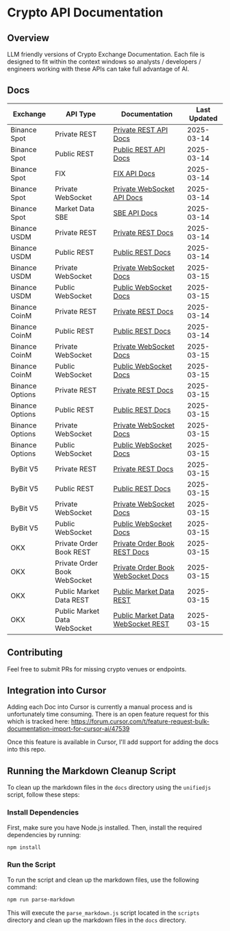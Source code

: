 # Crypto API Documentation

## Overview

LLM friendly versions of Crypto Exchange Documentation. Each file is designed to fit within the context windows so analysts / developers / engineers working with these APIs can take full advantage of AI.

## Docs

| Exchange | API Type | Documentation | Last Updated |
|----------|----------|---------------|-------------|
| Binance Spot | Private REST | [Private REST API Docs](docs/binance/spot/private_rest_api.md) | 2025-03-14 |
| Binance Spot | Public REST | [Public REST API Docs](docs/binance/spot/public_rest_api.md) | 2025-03-14 |
| Binance Spot | FIX | [FIX API Docs](docs/binance/spot/fix_api.md) | 2025-03-14 |
| Binance Spot | Private WebSocket | [Private WebSocket API Docs](docs/binance/spot/private_websocket_api.md) | 2025-03-14 |
| Binance Spot | Market Data SBE | [SBE API Docs](docs/binance/spot/market_data_sbe_api.md) | 2025-03-14 |
| Binance USDM | Private REST | [Private REST Docs](docs/binance/usdm/private_rest_api.md) | 2025-03-14 |
| Binance USDM | Public REST | [Public REST Docs](docs/binance/usdm/public_rest_api.md) | 2025-03-14 |
| Binance USDM | Private WebSocket | [Private WebSocket Docs](docs/binance/usdm/private_websocket_api.md) | 2025-03-15 |
| Binance USDM | Public WebSocket | [Public WebSocket Docs](docs/binance/usdm/public_websocket_api.md) | 2025-03-15 |
| Binance CoinM | Private REST | [Private REST Docs](docs/binance/coinm/private_rest_api.md) | 2025-03-14 |
| Binance CoinM | Public REST | [Public REST Docs](docs/binance/coinm/public_rest_api.md) | 2025-03-14 |
| Binance CoinM | Private WebSocket | [Private WebSocket Docs](docs/binance/coinm/private_websocket_api.md) | 2025-03-15 |
| Binance CoinM | Public WebSocket | [Public WebSocket Docs](docs/binance/coinm/public_websocket_api.md) | 2025-03-15 |
| Binance Options | Private REST | [Private REST Docs](docs/binance/options/private_rest_api.md) | 2025-03-15 |
| Binance Options | Public REST | [Public REST Docs](docs/binance/options/public_rest_api.md) | 2025-03-15 |
| Binance Options | Private WebSocket | [Private WebSocket Docs](docs/binance/options/private_websocket_api.md) | 2025-03-15 |
| Binance Options | Public WebSocket | [Public WebSocket Docs](docs/binance/options/public_websocket_api.md) | 2025-03-15 |
| ByBit V5 | Private REST | [Private REST Docs](docs/bybit/v5/private_rest_api.md) | 2025-03-15 |
| ByBit V5 | Public REST | [Public REST Docs](docs/bybit/v5/public_rest_api.md) | 2025-03-15 |
| ByBit V5 | Private WebSocket | [Private WebSocket Docs](docs/bybit/v5/private_websocket_api.md) | 2025-03-15 |
| ByBit V5 | Public WebSocket | [Public WebSocket Docs](docs/bybit/v5/public_websocket_api.md) | 2025-03-15 |
| OKX | Private Order Book REST | [Private Order Book REST Docs](docs/okx/private_order_book_trading_rest_api.md) | 2025-03-15 |
| OKX | Private Order Book WebSocket | [Private Order Book WebSocket Docs](docs/okx/private_order_book_trading_websocket_api.md) | 2025-03-15 |
| OKX | Public Market Data REST | [Public Market Data REST](docs/okx/public_market_data_rest_api.md) | 2025-03-15 |
| OKX | Public Market Data WebSocket | [Public Market Data WebSocket REST ](docs/okx/public_market_data_websocket_api.md) | 2025-03-15 |

## Contributing

Feel free to submit PRs for missing crypto venues or endpoints.

## Integration into Cursor

Adding each Doc into Cursor is currently a manual process and is unfortunately time consuming. There is an open feature request for this which 
is tracked here: https://forum.cursor.com/t/feature-request-bulk-documentation-import-for-cursor-ai/47539

Once this feature is available in Cursor, I'll add support for adding the docs into this repo.

## Running the Markdown Cleanup Script

To clean up the markdown files in the `docs` directory using the `unifiedjs` script, follow these steps:

### Install Dependencies

First, make sure you have Node.js installed. Then, install the required dependencies by running:

```bash
npm install
```

### Run the Script

To run the script and clean up the markdown files, use the following command:

```bash
npm run parse-markdown
```

This will execute the `parse_markdown.js` script located in the `scripts` directory and clean up the markdown files in the `docs` directory.
